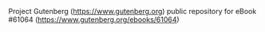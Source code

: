 Project Gutenberg (https://www.gutenberg.org) public repository for eBook #61064 (https://www.gutenberg.org/ebooks/61064)
